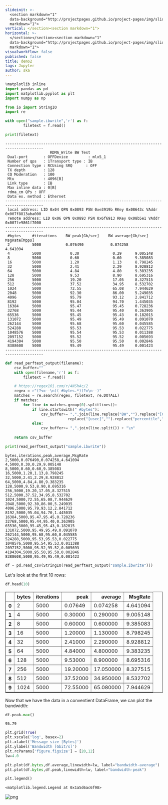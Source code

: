 ```yaml
---
slideinit: >-
  <section markdown="1"
  data-background="http://projectpages.github.io/project-pages/img/slidebackground.png"><section
  markdown="1">
vertical: </section><section markdown="1">
horizontal: >-
  </section></section><section markdown="1"
  data-background="http://projectpages.github.io/project-pages/img/slidebackground.png"><section
  markdown="1">
visualworkflow: false
published: false
title: demo2
tags: Jupyter
author: ska
---
```



```python
%matplotlib inline
import pandas as pd
import matplotlib.pyplot as plt
import numpy as np

from io import StringIO
import re
```


```python
with open("sample.ibwrite",'r') as f:
        filetext = f.read()

print(filetext)
```

    ---------------------------------------------------------------------------------------
                        RDMA_Write BW Test
     Dual-port       : OFFDevice         : mlx5_1
     Number of qps   : 1Transport type : IB
     Connection type : RCUsing SRQ      : OFF
     TX depth        : 128
     CQ Moderation   : 100
     Mtu             : 4096[B]
     Link type       : IB
     Max inline data : 0[B]
     rdma_cm QPs : OFF
     Data ex. method : Ethernet
    ---------------------------------------------------------------------------------------
     local address: LID 0x04 QPN 0x0893 PSN 0xe3919b RKey 0x08643c VAddr 0x007f8813aba000
     remote address: LID 0x06 QPN 0x0893 PSN 0x6f6913 RKey 0x08b5e1 VAddr 0x007fe9861f7000
    ---------------------------------------------------------------------------------------
     #bytes     #iterations    BW peak[Gb/sec]    BW average[Gb/sec]   MsgRate[Mpps]
     2          5000           0.076490            0.074258            4.641094
     4          5000             0.30               0.29      9.005148
     8          5000             0.60               0.60      9.385083
     16         5000             1.20               1.13      8.798245
     32         5000             2.41               2.29      8.928812
     64         5000             4.84               4.80      9.383235
     128        5000             9.53               8.90      8.695316
     256        5000             19.20              17.05     8.327515
     512        5000             37.52              34.95     8.532702
     1024       5000             72.55              65.08     7.944629
     2048       5000             92.30              86.00     5.249035
     4096       5000             95.79              93.12     2.841712
     8192       5000             95.04              94.70     1.445035
     16384      5000             95.47              95.45     0.728236
     32768      5000             95.44              95.40     0.363905
     65536      5000             95.45              95.43     0.182015
     131072     5000             95.49              95.49     0.091070
     262144     5000             95.68              95.60     0.045585
     524288     5000             95.53              95.53     0.022775
     1048576    5000             95.54              95.53     0.011388
     2097152    5000             95.52              95.52     0.005693
     4194304    5000             95.50              95.50     0.002846
     8388608    5000             95.49              95.49     0.001423
    ---------------------------------------------------------------------------------------
    
    


```python
def read_perftest_output(filename):
    csv_buffer=""
    with open(filename,'r') as f:
        filetext = f.read()

    # https://regex101.com/r/4NShAc/2
    regex = r"(?<=--\n)( #bytes.*)(?=\n--)"
    matches = re.search(regex, filetext, re.DOTALL)
    if matches:
        for line in matches.group(0).splitlines():
            if line.startswith(" #bytes"):
                csv_buffer+= ",".join(line.replace("BW","").replace("[Gb/sec]","").replace("[Mpps]","").replace("#","").\
                            replace("[usec]","").replace("percentile","").split()) + "\n"
            else:
                csv_buffer+= ",".join(line.split()) + "\n"
            
    return csv_buffer
```


```python
print(read_perftest_output("sample.ibwrite"))
```

    bytes,iterations,peak,average,MsgRate
    2,5000,0.076490,0.074258,4.641094
    4,5000,0.30,0.29,9.005148
    8,5000,0.60,0.60,9.385083
    16,5000,1.20,1.13,8.798245
    32,5000,2.41,2.29,8.928812
    64,5000,4.84,4.80,9.383235
    128,5000,9.53,8.90,8.695316
    256,5000,19.20,17.05,8.327515
    512,5000,37.52,34.95,8.532702
    1024,5000,72.55,65.08,7.944629
    2048,5000,92.30,86.00,5.249035
    4096,5000,95.79,93.12,2.841712
    8192,5000,95.04,94.70,1.445035
    16384,5000,95.47,95.45,0.728236
    32768,5000,95.44,95.40,0.363905
    65536,5000,95.45,95.43,0.182015
    131072,5000,95.49,95.49,0.091070
    262144,5000,95.68,95.60,0.045585
    524288,5000,95.53,95.53,0.022775
    1048576,5000,95.54,95.53,0.011388
    2097152,5000,95.52,95.52,0.005693
    4194304,5000,95.50,95.50,0.002846
    8388608,5000,95.49,95.49,0.001423
    
    


```python
df = pd.read_csv(StringIO(read_perftest_output("sample.ibwrite")))
```

Let's look at the first 10 rows:


```python
df.head(10)
```




<div>
<style scoped>
    .dataframe tbody tr th:only-of-type {
        vertical-align: middle;
    }

    .dataframe tbody tr th {
        vertical-align: top;
    }

    .dataframe thead th {
        text-align: right;
    }
</style>
<table border="1" class="dataframe">
  <thead>
    <tr style="text-align: right;">
      <th></th>
      <th>bytes</th>
      <th>iterations</th>
      <th>peak</th>
      <th>average</th>
      <th>MsgRate</th>
    </tr>
  </thead>
  <tbody>
    <tr>
      <th>0</th>
      <td>2</td>
      <td>5000</td>
      <td>0.07649</td>
      <td>0.074258</td>
      <td>4.641094</td>
    </tr>
    <tr>
      <th>1</th>
      <td>4</td>
      <td>5000</td>
      <td>0.30000</td>
      <td>0.290000</td>
      <td>9.005148</td>
    </tr>
    <tr>
      <th>2</th>
      <td>8</td>
      <td>5000</td>
      <td>0.60000</td>
      <td>0.600000</td>
      <td>9.385083</td>
    </tr>
    <tr>
      <th>3</th>
      <td>16</td>
      <td>5000</td>
      <td>1.20000</td>
      <td>1.130000</td>
      <td>8.798245</td>
    </tr>
    <tr>
      <th>4</th>
      <td>32</td>
      <td>5000</td>
      <td>2.41000</td>
      <td>2.290000</td>
      <td>8.928812</td>
    </tr>
    <tr>
      <th>5</th>
      <td>64</td>
      <td>5000</td>
      <td>4.84000</td>
      <td>4.800000</td>
      <td>9.383235</td>
    </tr>
    <tr>
      <th>6</th>
      <td>128</td>
      <td>5000</td>
      <td>9.53000</td>
      <td>8.900000</td>
      <td>8.695316</td>
    </tr>
    <tr>
      <th>7</th>
      <td>256</td>
      <td>5000</td>
      <td>19.20000</td>
      <td>17.050000</td>
      <td>8.327515</td>
    </tr>
    <tr>
      <th>8</th>
      <td>512</td>
      <td>5000</td>
      <td>37.52000</td>
      <td>34.950000</td>
      <td>8.532702</td>
    </tr>
    <tr>
      <th>9</th>
      <td>1024</td>
      <td>5000</td>
      <td>72.55000</td>
      <td>65.080000</td>
      <td>7.944629</td>
    </tr>
  </tbody>
</table>
</div>



Now that we have the data in a conventient DataFrame, we can plot the bandwidth:


```python
df.peak.max()
```




    95.79




```python
plt.grid(True)
plt.xscale('log', basex=2)
plt.xlabel('Message size [Bytes]')
plt.ylabel('Bandwidth [Gbit/s]')
plt.rcParams['figure.figsize'] = [20,12]
lw=4.0

plt.plot(df.bytes,df.average,linewidth=lw, label="bandwidth-average")
plt.plot(df.bytes,df.peak,linewidth=lw, label="bandwidth-peak")

plt.legend()  
```




    <matplotlib.legend.Legend at 0x1a5d6ac6f98>




![png](images/output_9_1.png)

